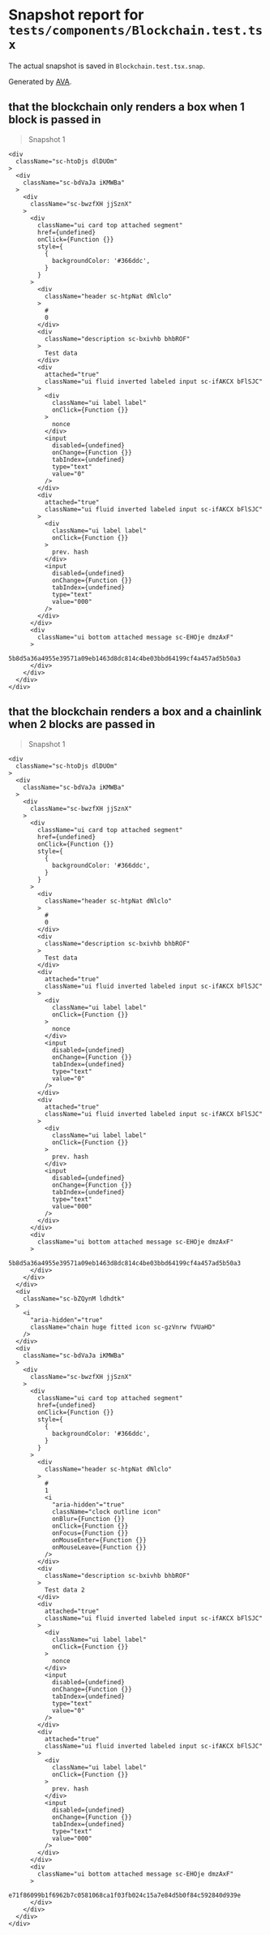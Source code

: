 # Snapshot report for `tests/components/Blockchain.test.tsx`

The actual snapshot is saved in `Blockchain.test.tsx.snap`.

Generated by [AVA](https://ava.li).

## that the blockchain only renders a box when 1 block is passed in

> Snapshot 1

    <div
      className="sc-htoDjs dlDUOm"
    >
      <div
        className="sc-bdVaJa iKMWBa"
      >
        <div
          className="sc-bwzfXH jjSznX"
        >
          <div
            className="ui card top attached segment"
            href={undefined}
            onClick={Function {}}
            style={
              {
                backgroundColor: '#366ddc',
              }
            }
          >
            <div
              className="header sc-htpNat dNlclo"
            >
              #
              0
            </div>
            <div
              className="description sc-bxivhb bhbROF"
            >
              Test data
            </div>
            <div
              attached="true"
              className="ui fluid inverted labeled input sc-ifAKCX bFlSJC"
            >
              <div
                className="ui label label"
                onClick={Function {}}
              >
                nonce
              </div>
              <input
                disabled={undefined}
                onChange={Function {}}
                tabIndex={undefined}
                type="text"
                value="0"
              />
            </div>
            <div
              attached="true"
              className="ui fluid inverted labeled input sc-ifAKCX bFlSJC"
            >
              <div
                className="ui label label"
                onClick={Function {}}
              >
                prev. hash
              </div>
              <input
                disabled={undefined}
                onChange={Function {}}
                tabIndex={undefined}
                type="text"
                value="000"
              />
            </div>
          </div>
          <div
            className="ui bottom attached message sc-EHOje dmzAxF"
          >
            5b8d5a36a4955e39571a09eb1463d8dc814c4be03bbd64199cf4a457ad5b50a3
          </div>
        </div>
      </div>
    </div>

## that the blockchain renders a box and a chainlink when 2 blocks are passed in

> Snapshot 1

    <div
      className="sc-htoDjs dlDUOm"
    >
      <div
        className="sc-bdVaJa iKMWBa"
      >
        <div
          className="sc-bwzfXH jjSznX"
        >
          <div
            className="ui card top attached segment"
            href={undefined}
            onClick={Function {}}
            style={
              {
                backgroundColor: '#366ddc',
              }
            }
          >
            <div
              className="header sc-htpNat dNlclo"
            >
              #
              0
            </div>
            <div
              className="description sc-bxivhb bhbROF"
            >
              Test data
            </div>
            <div
              attached="true"
              className="ui fluid inverted labeled input sc-ifAKCX bFlSJC"
            >
              <div
                className="ui label label"
                onClick={Function {}}
              >
                nonce
              </div>
              <input
                disabled={undefined}
                onChange={Function {}}
                tabIndex={undefined}
                type="text"
                value="0"
              />
            </div>
            <div
              attached="true"
              className="ui fluid inverted labeled input sc-ifAKCX bFlSJC"
            >
              <div
                className="ui label label"
                onClick={Function {}}
              >
                prev. hash
              </div>
              <input
                disabled={undefined}
                onChange={Function {}}
                tabIndex={undefined}
                type="text"
                value="000"
              />
            </div>
          </div>
          <div
            className="ui bottom attached message sc-EHOje dmzAxF"
          >
            5b8d5a36a4955e39571a09eb1463d8dc814c4be03bbd64199cf4a457ad5b50a3
          </div>
        </div>
      </div>
      <div
        className="sc-bZQynM ldhdtk"
      >
        <i
          "aria-hidden"="true"
          className="chain huge fitted icon sc-gzVnrw fVUaHD"
        />
      </div>
      <div
        className="sc-bdVaJa iKMWBa"
      >
        <div
          className="sc-bwzfXH jjSznX"
        >
          <div
            className="ui card top attached segment"
            href={undefined}
            onClick={Function {}}
            style={
              {
                backgroundColor: '#366ddc',
              }
            }
          >
            <div
              className="header sc-htpNat dNlclo"
            >
              #
              1
              <i
                "aria-hidden"="true"
                className="clock outline icon"
                onBlur={Function {}}
                onClick={Function {}}
                onFocus={Function {}}
                onMouseEnter={Function {}}
                onMouseLeave={Function {}}
              />
            </div>
            <div
              className="description sc-bxivhb bhbROF"
            >
              Test data 2
            </div>
            <div
              attached="true"
              className="ui fluid inverted labeled input sc-ifAKCX bFlSJC"
            >
              <div
                className="ui label label"
                onClick={Function {}}
              >
                nonce
              </div>
              <input
                disabled={undefined}
                onChange={Function {}}
                tabIndex={undefined}
                type="text"
                value="0"
              />
            </div>
            <div
              attached="true"
              className="ui fluid inverted labeled input sc-ifAKCX bFlSJC"
            >
              <div
                className="ui label label"
                onClick={Function {}}
              >
                prev. hash
              </div>
              <input
                disabled={undefined}
                onChange={Function {}}
                tabIndex={undefined}
                type="text"
                value="000"
              />
            </div>
          </div>
          <div
            className="ui bottom attached message sc-EHOje dmzAxF"
          >
            e71f86099b1f6962b7c0581068ca1f03fb024c15a7e84d5b0f84c592840d939e
          </div>
        </div>
      </div>
    </div>
